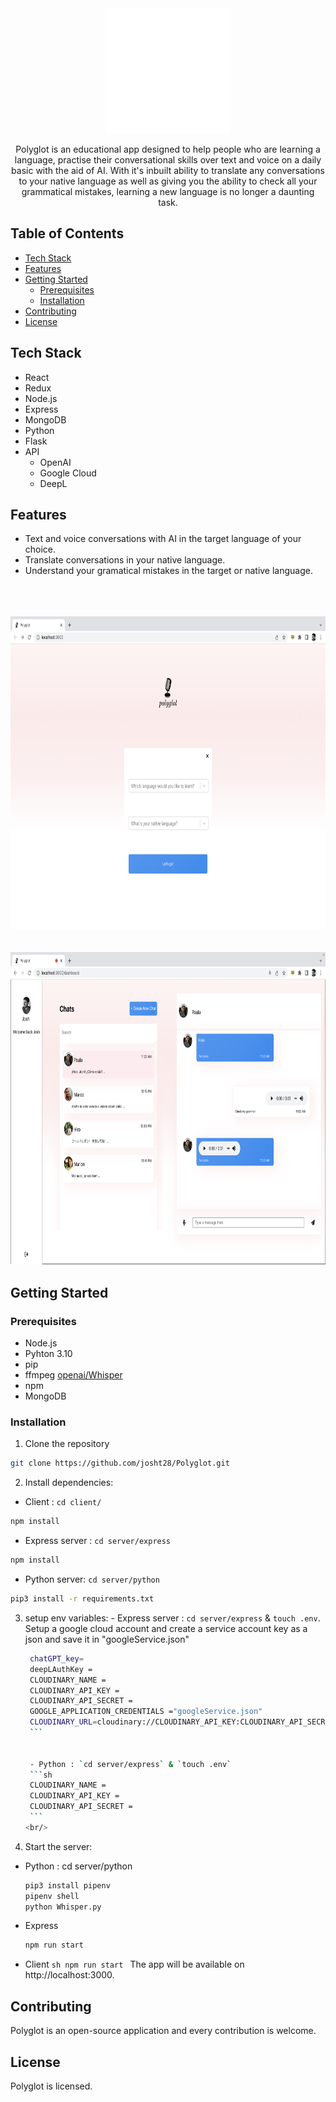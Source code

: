 <div align="center">
  <img src ='./client/src/pics/polyglot-logos/polyglot-logos_white.png' alt="Logo" width="200" height="200">

<p>
Polyglot is an educational app designed to help people who are learning a language, practise their conversational skills over text and voice on a daily basic with the aid of AI. With it's inbuilt ability to translate any conversations to your native language as well as giving you the ability to check all your grammatical mistakes, learning a new language is no longer a daunting task.
</p>
</div>

## Table of Contents

- [Tech Stack](#tech-stack)
- [Features](#features)
- [Getting Started](#getting-started)
  - [Prerequisites](#prerequisites)
  - [Installation](#installation)
- [Contributing](#contributing)
- [License](#license)
## Tech Stack

- React
- Redux
- Node.js
- Express
- MongoDB
- Python
- Flask
  <br/>
- API
  - OpenAI
  - Google Cloud
  - DeepL

## Features

- Text and voice conversations with AI in the target language of your choice.
- Translate conversations in your native language.
- Understand your gramatical mistakes in the target or native language.
<br/>
<br/>
<br/>
<img src ="./client/src/pics/Polyglot-Homepage.png" alt="Logo" width="800" height="500">
<br/>
<br/>
<br/>
<img src ="./client/src/pics/Polyglot-Dashboard.png" alt="Logo" width="800" height="500">

## Getting Started

### Prerequisites

- Node.js
- Pyhton 3.10
- pip
- ffmpeg [openai/Whisper](https://github.com/openai/whisper)
- npm
- MongoDB

### Installation

1. Clone the repository

```sh
git clone https://github.com/josht28/Polyglot.git
```

2. Install dependencies:

- Client : `cd client/`

```sh
npm install
```

- Express server : `cd server/express`

```sh
npm install
```

- Python server: `cd server/python`

```sh
pip3 install -r requirements.txt
```

3. setup env variables: - Express server : `cd server/express` & `touch .env`.
   Setup a google cloud account and create a service account key as a json and save it in "googleService.json"

   ````sh
    chatGPT_key=
    deepLAuthKey =
    CLOUDINARY_NAME =
    CLOUDINARY_API_KEY =
    CLOUDINARY_API_SECRET =
    GOOGLE_APPLICATION_CREDENTIALS ="googleService.json"
    CLOUDINARY_URL=cloudinary://CLOUDINARY_API_KEY:CLOUDINARY_API_SECRET@CLOUDINARY_NAME
    ```


    - Python : `cd server/express` & `touch .env`
    ```sh
    CLOUDINARY_NAME =
    CLOUDINARY_API_KEY =
    CLOUDINARY_API_SECRET =
    ```
   <br/>

   ````

4. Start the server:

- Python : cd server/python
  ```sh
  pip3 install pipenv
  pipenv shell
  python Whisper.py
  ```
- Express
  ```sh
  npm run start
  ```
- Client
  `sh
    npm run start
   `
  The app will be available on http://localhost:3000.

## Contributing

Polyglot is an open-source application and every contribution is welcome.

## License

Polyglot is licensed.
